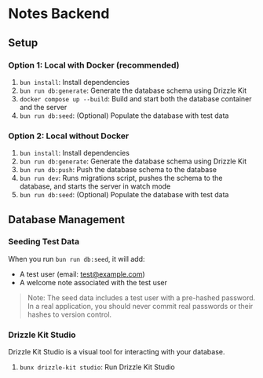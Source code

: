 # Notes Backend

## Setup

### Option 1: Local with Docker (recommended)

1. `bun install`: Install dependencies
2. `bun run db:generate`: Generate the database schema using Drizzle Kit
3. `docker compose up --build`: Build and start both the database container and the server
4. `bun run db:seed`: (Optional) Populate the database with test data

### Option 2: Local without Docker

1. `bun install`: Install dependencies
2. `bun run db:generate`: Generate the database schema using Drizzle Kit
3. `bun run db:push`: Push the database schema to the database
4. `bun run dev`: Runs migrations script, pushes the schema to the database, and starts the server in watch mode
5. `bun run db:seed`: (Optional) Populate the database with test data

## Database Management

### Seeding Test Data

When you run `bun run db:seed`, it will add:

- A test user (email: test@example.com)
- A welcome note associated with the test user

> Note: The seed data includes a test user with a pre-hashed password. In a real application, you should never commit real passwords or their hashes to version control.

### Drizzle Kit Studio

Drizzle Kit Studio is a visual tool for interacting with your database.

1. `bunx drizzle-kit studio`: Run Drizzle Kit Studio
